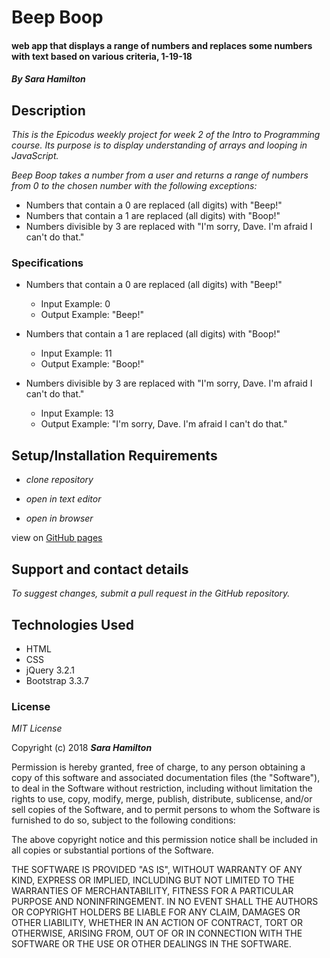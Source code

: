 # Beep Boop

#### web app that displays a range of numbers and replaces some numbers with text based on various criteria, 1-19-18

#### _By Sara Hamilton_

## Description

_This is the Epicodus weekly project for week 2 of the Intro to Programming course.  Its purpose is to display understanding of arrays and looping in JavaScript._

_Beep Boop takes a number from a user and returns a range of numbers from 0 to the chosen number with the following exceptions:_
* Numbers that contain a 0 are replaced (all digits) with "Beep!"
* Numbers that contain a 1 are replaced (all digits) with "Boop!"
* Numbers divisible by 3 are replaced with "I'm sorry, Dave. I'm afraid I can't do that."

### Specifications

* Numbers that contain a 0 are replaced (all digits) with "Beep!"
  * Input Example: 0
  * Output Example: "Beep!"

* Numbers that contain a 1 are replaced (all digits) with "Boop!"
  * Input Example: 11
  * Output Example: "Boop!"

* Numbers divisible by 3 are replaced with "I'm sorry, Dave. I'm afraid I can't do that."
  * Input Example: 13
  * Output Example: "I'm sorry, Dave. I'm afraid I can't do that."



## Setup/Installation Requirements

* _clone repository_

* _open in text editor_

* _open in browser_

view on [GitHub pages](https://sara-hamilton.github.io/beep-boop/)

## Support and contact details

_To suggest changes, submit a pull request in the GitHub repository._

## Technologies Used

* HTML
* CSS
* jQuery 3.2.1
* Bootstrap 3.3.7

### License

*MIT License*

Copyright (c) 2018 **_Sara Hamilton_**

Permission is hereby granted, free of charge, to any person obtaining a copy
of this software and associated documentation files (the "Software"), to deal
in the Software without restriction, including without limitation the rights
to use, copy, modify, merge, publish, distribute, sublicense, and/or sell
copies of the Software, and to permit persons to whom the Software is
furnished to do so, subject to the following conditions:

The above copyright notice and this permission notice shall be included in all
copies or substantial portions of the Software.

THE SOFTWARE IS PROVIDED "AS IS", WITHOUT WARRANTY OF ANY KIND, EXPRESS OR
IMPLIED, INCLUDING BUT NOT LIMITED TO THE WARRANTIES OF MERCHANTABILITY,
FITNESS FOR A PARTICULAR PURPOSE AND NONINFRINGEMENT. IN NO EVENT SHALL THE
AUTHORS OR COPYRIGHT HOLDERS BE LIABLE FOR ANY CLAIM, DAMAGES OR OTHER
LIABILITY, WHETHER IN AN ACTION OF CONTRACT, TORT OR OTHERWISE, ARISING FROM,
OUT OF OR IN CONNECTION WITH THE SOFTWARE OR THE USE OR OTHER DEALINGS IN THE
SOFTWARE.

